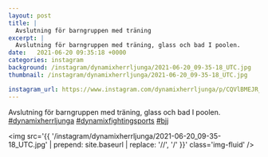 ```yaml
---
layout: post
title: |
  Avslutning för barngruppen med träning
excerpt: |
  Avslutning för barngruppen med träning, glass och bad I poolen.   
date:   2021-06-20 09:35:18 +0000
categories: instagram
background: /instagram/dynamixherrljunga/2021-06-20_09-35-18_UTC.jpg
thumbnail: /instagram/dynamixherrljunga/2021-06-20_09-35-18_UTC.jpg

instagram_url: https://www.instagram.com/dynamixherrljunga/p/CQVlBMEJR_G
---
```

Avslutning för barngruppen med träning, glass och bad I poolen. [#dynamixherrljunga](https://www.instagram.com/explore/tags/dynamixherrljunga/) [#dynamixfightingsports](https://www.instagram.com/explore/tags/dynamixfightingsports/) [#bjj](https://www.instagram.com/explore/tags/bjj/)



<img src='{{ '/instagram/dynamixherrljunga/2021-06-20_09-35-18_UTC.jpg' | prepend: site.baseurl | replace: '//', '/' }}' class='img-fluid' />
